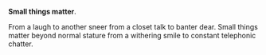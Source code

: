 **Small things matter**.

From a laugh to another sneer from a closet talk to banter dear. Small things matter beyond normal stature from a withering smile to constant telephonic chatter.
